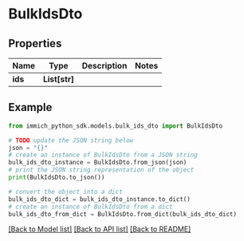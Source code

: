 # BulkIdsDto


## Properties

Name | Type | Description | Notes
------------ | ------------- | ------------- | -------------
**ids** | **List[str]** |  | 

## Example

```python
from immich_python_sdk.models.bulk_ids_dto import BulkIdsDto

# TODO update the JSON string below
json = "{}"
# create an instance of BulkIdsDto from a JSON string
bulk_ids_dto_instance = BulkIdsDto.from_json(json)
# print the JSON string representation of the object
print(BulkIdsDto.to_json())

# convert the object into a dict
bulk_ids_dto_dict = bulk_ids_dto_instance.to_dict()
# create an instance of BulkIdsDto from a dict
bulk_ids_dto_from_dict = BulkIdsDto.from_dict(bulk_ids_dto_dict)
```
[[Back to Model list]](../README.md#documentation-for-models) [[Back to API list]](../README.md#documentation-for-api-endpoints) [[Back to README]](../README.md)



